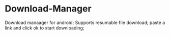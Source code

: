# Download-Manager
Download manaager for android;
Supports resumable file download;
paste a link and click ok to start downloading;
